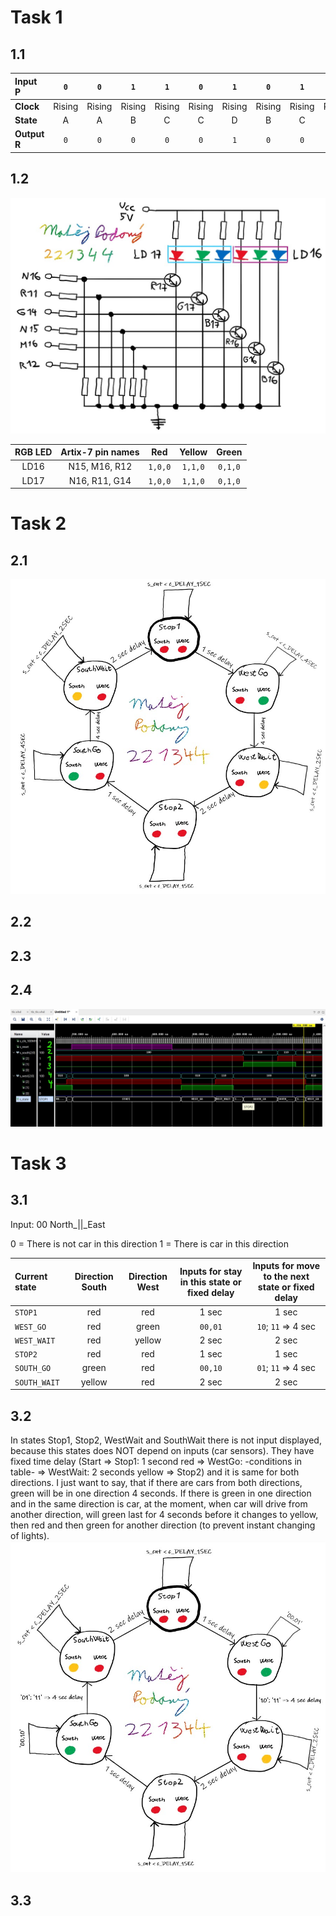 # Task 1
## 1.1
| **Input P** | `0` | `0` | `1` | `1` | `0` | `1` | `0` | `1` | `1` | `1` | `1` | `0` | `0` | `1` | `1` | `1` |
| :-- | :-: | :-: | :-: | :-: | :-: | :-: | :-: | :-: | :-: | :-: | :-: | :-: | :-: | :-: | :-: | :-: |
| **Clock** | Rising | Rising | Rising | Rising | Rising | Rising | Rising | Rising | Rising | Rising | Rising | Rising | Rising | Rising | Rising | Rising |
| **State** | A | A | B | C | C | D | B | C | D | A | B | B | B | C | D | A |
| **Output R** | `0` | `0` | `0` | `0` | `0` | `1` | `0` | `0` | `1` | `0` | `0` | `0` | `0` | `0` | `1` | `0` |

## 1.2
![Figure1](https://github.com/Matej-Podany/Digital-electronics-1/blob/main/Labs/08-traffic_lights/images/Figure1.jpg "Figure1")

| **RGB LED** | **Artix-7 pin names** | **Red** | **Yellow** | **Green** |
| :-: | :-: | :-: | :-: | :-: |
| LD16 | N15, M16, R12 | `1,0,0` | `1,1,0` | `0,1,0` |
| LD17 | N16, R11, G14 | `1,0,0` | `1,1,0` | `0,1,0` |

# Task 2
## 2.1
![Figure2](https://github.com/Matej-Podany/Digital-electronics-1/blob/main/Labs/08-traffic_lights/images/Figure2.jpg "Figure2")

## 2.2


## 2.3


## 2.4
![Simulation1](https://github.com/Matej-Podany/Digital-electronics-1/blob/main/Labs/08-traffic_lights/images/Simulation1.jpg "Simulation1")

# Task 3
## 3.1
Input: 00
North_||_East

0 = There is not car in this direction
1 = There is car in this direction

| **Current state** | **Direction South** | **Direction West** | **Inputs for stay in this state or fixed delay** | **Inputs for  move to the next state or fixed delay** |
| :-- | :-: | :-: | :-: | :-: |
| `STOP1`      | red    | red | 1 sec | 1 sec |
| `WEST_GO`    | red    | green | `00,01` | `10`; `11` => 4 sec |
| `WEST_WAIT`  | red    | yellow | 2 sec | 2 sec |
| `STOP2`      | red    | red | 1 sec | 1 sec |
| `SOUTH_GO`   | green  | red | `00,10` | `01`; `11` => 4 sec |
| `SOUTH_WAIT` | yellow | red | 2 sec | 2 sec |

## 3.2
In states Stop1, Stop2, WestWait and SouthWait there is not input displayed, because this states does NOT depend on inputs (car sensors).
They have fixed time delay (Start => Stop1: 1 second red => WestGo: -conditions in table- => WestWait: 2 seconds yellow => Stop2) and it is same for both directions.
I just want to say, that if there are cars from both directions, green will be in one direction 4 seconds. If there is green in one direction and in the same direction is car, at the moment, when car
will drive from another direction, will green last for 4 seconds before it changes to yellow, then red and then green for another direction (to prevent instant changing of lights).
![Figure3](https://github.com/Matej-Podany/Digital-electronics-1/blob/main/Labs/08-traffic_lights/images/Figure3.jpg "Figure3")

## 3.3
